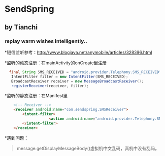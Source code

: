 SendSpring
==========
   by Tianchi
----------
### replay warm wishes intelligently..

 *短信监听参考：http://www.blogjava.net/anymobile/articles/328396.html

 *监听的动态注册：在mainActivity的onCreate里注册
 ```java
   final String SMS_RECEIVED = "android.provider.Telephony.SMS_RECEIVED";
    IntentFilter filter = new IntentFilter(SMS_RECEIVED);
    BroadcastReceiver receiver = new MessageBroadcastReceiver();
    registerReceiver(receiver, filter);
```

 *监听的静态注册：在Manifest里
 ```html
     <!-- Receiver -->
     <receiver android:name="com.sendspring.SMSReceiver">
         <intent-filter>
                     <action android:name="android.provider.Telephony.SMS_RECEIVED" />
         </intent-filter>
     </receiver>
 ```

 *遇到问题：
 >message.getDisplayMessageBody()虚拟机中文乱码，真机中没有乱码。